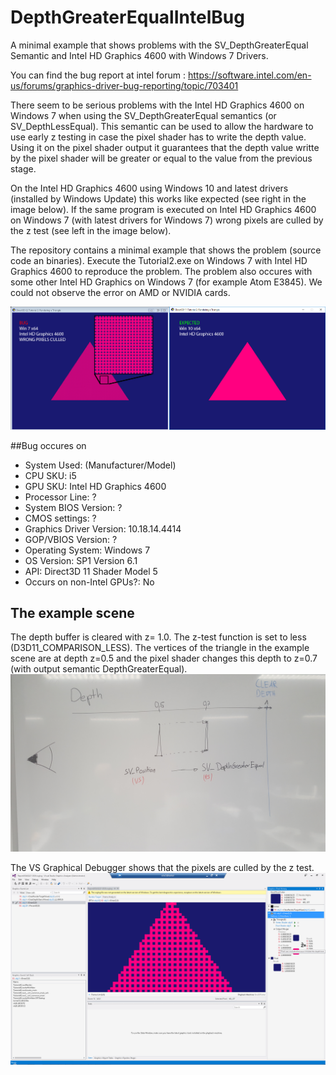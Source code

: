# DepthGreaterEqualIntelBug
A minimal example that shows problems with the SV_DepthGreaterEqual Semantic and Intel HD Graphics 4600 with Windows 7 Drivers.

You can find the bug report at intel forum : https://software.intel.com/en-us/forums/graphics-driver-bug-reporting/topic/703401

There seem to be serious problems with the Intel HD Graphics 4600 on Windows 7 when using the SV_DepthGreaterEqual semantics (or SV_DepthLessEqual). This semantic can be used to allow the hardware to use early z testing in case the pixel shader has to write the depth value. Using it on the pixel shader output it guarantees that the depth value writte by the pixel shader will be greater or equal to the value from the previous stage.


On the Intel HD Graphics 4600 using Windows 10 and latest drivers (installed by Windows Update) this works like expected (see right in the image below). If the same program is executed on Intel HD Graphics 4600 on Windows 7 (with latest drivers for Windows 7) wrong pixels are culled by the z test (see left in the image below).


The repository contains a minimal example that shows the problem (source code an binaries). Execute the Tutorial2.exe on Windows 7 with Intel HD Graphics 4600 to reproduce the problem. The problem also occures with some other Intel HD Graphics on Windows 7 (for example Atom E3845). We could not observe the error on AMD or NVIDIA cards. 

![alt tag](https://github.com/TimBo93/DepthGreaterEqualIntelBug/raw/master/Images/BugVsExpected.jpg)


##Bug occures on

* System Used: (Manufacturer/Model)
* CPU SKU: i5
* GPU SKU: Intel HD Graphics 4600
* Processor Line: ?
* System BIOS Version: ?
* CMOS settings: ?
* Graphics Driver Version: 10.18.14.4414
* GOP/VBIOS Version: ?
* Operating System: Windows 7
* OS Version: SP1 Version 6.1
* API: Direct3D 11 Shader Model 5
* Occurs on non-Intel GPUs?: No




## The example scene
The depth buffer is cleared with z= 1.0. The z-test function is set to less (D3D11_COMPARISON_LESS). The vertices of the triangle in the example scene are at depth z=0.5 and the pixel shader changes this depth to z=0.7 (with output semantic DepthGreaterEqual).
![alt tag](https://github.com/TimBo93/DepthGreaterEqualIntelBug/raw/master/Images/Scene.jpg)


The VS Graphical Debugger shows that the pixels are culled by the z test. 
![alt tag](https://github.com/TimBo93/DepthGreaterEqualIntelBug/raw/master/Images/GraphicalDebugger.PNG)



